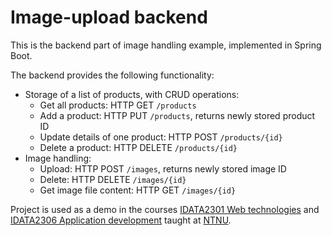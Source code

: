 # Image-upload backend

This is the backend part of image handling example, implemented in Spring Boot.

The backend provides the following functionality:

* Storage of a list of products, with CRUD operations:
    * Get all products: HTTP GET `/products`
    * Add a product: HTTP PUT `/products`, returns newly stored product ID
    * Update details of one product: HTTP POST `/products/{id}`
    * Delete a product: HTTP DELETE `/products/{id}`
* Image handling:
    * Upload: HTTP POST `/images`, returns newly stored image ID
    * Delete: HTTP DELETE `/images/{id}`
    * Get image file content: HTTP GET `/images/{id}`

Project is used as a demo in the
courses [IDATA2301 Web technologies](https://www.ntnu.edu/studies/courses/IDATA2301)
and [IDATA2306 Application development](https://www.ntnu.edu/studies/courses/IDATA2306) taught
at [NTNU](https://www.ntnu.edu).